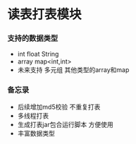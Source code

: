 # 读表打表模块

### 支持的数据类型

- int float String
- array<int> map<int,int>
- 未来支持 多元组 其他类型的array和map

### 备忘录

- 后续增加md5校验 不重复打表
- 多线程打表
- 生成打表jar包合运行脚本 方便使用
- 丰富数据类型